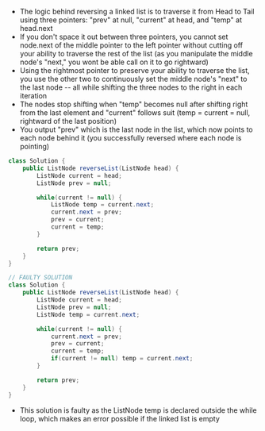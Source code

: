 * The logic behind reversing a linked list is to traverse it from Head to Tail using three pointers: "prev" at null, "current" at head, and "temp" at head.next
* If you don't space it out between three pointers, you cannot set node.next of the middle pointer to the left pointer without cutting off your ability to traverse the rest of the list (as you manipulate the middle node's "next," you wont be able call on it to go rightward)
* Using the rightmost pointer to preserve your ability to traverse the list, you use the other two to continuously set the middle node's "next" to the last node -- all while shifting the three nodes to the right in each iteration
* The nodes stop shifting when "temp" becomes null after shifting right from the last element and "current" follows suit (temp = current = null, rightward of the last position)
* You output "prev" which is the last node in the list, which now points to each node behind it (you successfully reversed where each node is pointing)
```java
class Solution {
    public ListNode reverseList(ListNode head) {
        ListNode current = head;
        ListNode prev = null;

        while(current != null) {
            ListNode temp = current.next;
            current.next = prev;
            prev = current;
            current = temp;
        }

        return prev;
    }
}

// FAULTY SOLUTION
class Solution {
	public ListNode reverseList(ListNode head) {
		ListNode current = head;
		ListNode prev = null;
		ListNode temp = current.next;

		while(current != null) {
			current.next = prev;
			prev = current;
			current = temp;
			if(current != null) temp = current.next;
		}

		return prev;
	}
}
```
* This solution is faulty as the ListNode temp is declared outside the while loop, which makes an error possible if the linked list is empty